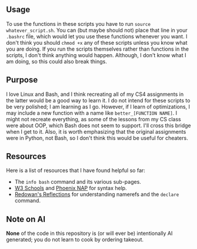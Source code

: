## Usage

To use the functions in these scripts you have to run `source whatever_script.sh`. You can (but maybe should not) place
that line in your `.bashrc` file, which would let you use these functions whenever you want. I don't think you should
`chmod +x` any of these scripts unless you know what you are doing. If you run the scripts themselves rather than
functions in the scripts, I don't think anything would happen. Although, I don't know what I am doing, so this could
also break things.

## Purpose

I love Linux and Bash, and I think recreating all of my CS4 assignments in the latter would be a good way to learn it.
I do not intend for these scripts to be very polished; I am learning as I go. However, if I learn of optimizations, I
may include a new function with a name like  `better_[FUNCTION NAME]`. I might not recreate everything, as some of the
lessons from my CS class were about OOP, which Bash does not seem to support. I'll cross this bridge when I get to it.
Also, it is worth emphasizing that the original assignments were in Python, not Bash, so I don't think this would be
useful for cheaters.

## Resources

Here is a list of resources that I have found helpful so far:

- The `info bash` command and its various sub-pages.
- [W3 Schools](https://www.w3schools.com/bash/index.php) and [Phoenix NAP](https://phoenixnap.com/) for syntax help. 
- [Redowan's Reflections](https://rednafi.com/misc/bash_namerefs/) for understanding namerefs and the `declare` command.

## Note on AI

**None** of the code in this repository is (or will ever be) intentionally AI generated; you do not learn to cook by
ordering takeout.
